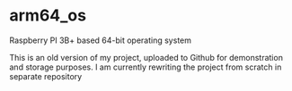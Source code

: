 # arm64_os
Raspberry PI 3B+ based 64-bit operating system

This is an old version of my project, uploaded to Github for demonstration and storage purposes.
I am currently rewriting the project from scratch in separate repository
